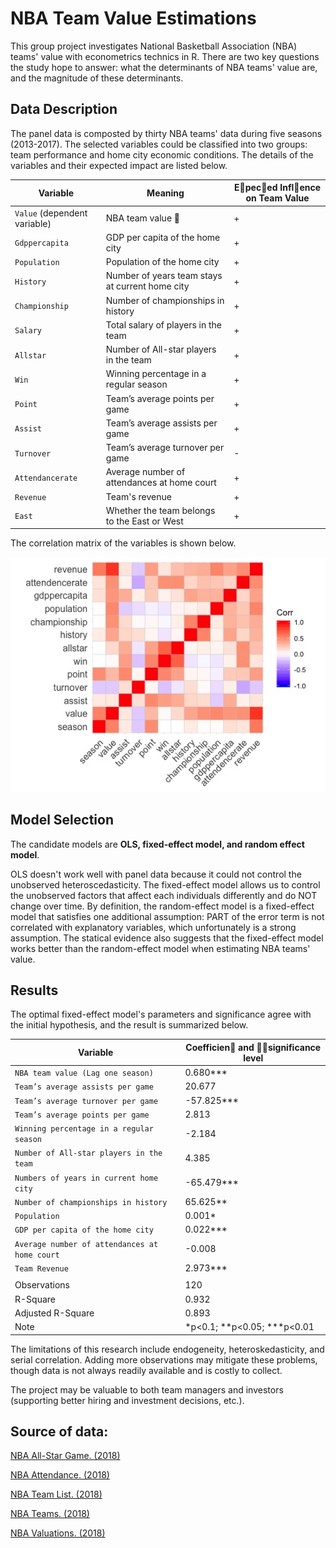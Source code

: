
# NBA Team Value Estimations
This group project investigates National Basketball Association (NBA)  teams' value with econometrics technics in R. There are two key questions the study hope to answer: what the determinants of NBA teams' value are, and the magnitude of these determinants.

## Data Description
The panel data is composted by thirty NBA teams' data during five seasons (2013-2017). The selected variables could be classified into two groups: team performance and home city economic conditions.  The details of the variables and their expected impact are listed below.

| Variable | Meaning | E􏰓pec􏰆ed Infl􏰉ence on Team Value |
| --- | --- |--- |
| `Value` (dependent variable) | NBA team value 􏰆 | +
| `Gdppercapita` | GDP per capita of the home city | +
| `Population` | Population of the home city | +
| `History` | Number of years team stays at current home city | +
| `Championship` | Number of championships in history | +
| `Salary` | Total salary of players in the team | +
| `Allstar` | Number of All-star players in the team | +
| `Win` | Winning percentage in a regular season | +
| `Point` | Team’s average points per game | +
| `Assist` | Team’s average assists per game | +
| `Turnover` | Team’s average turnover per game | -
| `Attendancerate` | Average number of attendances at home court | +
| `Revenue` | Team's revenue | +
| `East` | Whether the team belongs to the East or West | +


The correlation matrix of the variables is shown below.

![say sth](https://github.com/simon201918/NBA_Team_Value_Estimations/blob/main/correlation%20matrix.jpeg?raw=true)
 

## Model Selection
The candidate models are **OLS, fixed-effect model, and random effect model**.

OLS doesn't work well with panel data because it could not control the unobserved heteroscedasticity. The fixed-effect model allows us to control the unobserved factors that affect each individuals differently and do NOT change over time. By definition, the random-effect model is a fixed-effect model that satisfies one additional assumption: PART of the error term is not correlated with explanatory variables, which unfortunately is a strong assumption. The statical evidence also suggests that the fixed-effect model works better than the random-effect model when estimating NBA teams' value. 

## Results
The optimal fixed-effect model's parameters and significance agree with the initial hypothesis, and the result is summarized below.

| Variable | Coefficien􏰆 and 􏰅􏰆significance level |
| --- | --- |
| `NBA team value (Lag one season)`  | 0.680***
| `Team’s average assists per game`  | 20.677
| `Team’s average turnover per game`  | -57.825***
| `Team’s average points per game`  | 2.813
| `Winning percentage in a regular season`  | -2.184
| `Number of All-star players in the team`  | 4.385
| `Numbers of years in current home city`  | -65.479***
| `Number of championships in history`  | 65.625**
| `Population`  | 0.001*
| `GDP per capita of the home city`  | 0.022***
| `Average number of attendances at home court`  | -0.008
| `Team Revenue`  | 2.973***
|    |  
| Observations  | 120
| R-Square  | 0.932
| Adjusted R-Square  | 0.893
| Note  | *p<0.1; **p<0.05; ***p<0.01


The limitations of this research include endogeneity, heteroskedasticity, and serial correlation. Adding more observations may mitigate these problems, though data is not always readily available and is costly to collect. 

The project may be valuable to both team managers and investors (supporting better hiring and investment decisions, etc.). 

## Source of data:
[NBA All-Star Game. (2018)](https://www.basketball-reference.com/allstar/NBA_2018.html)

[NBA Attendance. (2018)](http://www.espn.com/nba/attendance/_/year/2018/order/false)

[NBA Team List. (2018)](http://www.stat-nba.com/teamList.php)

[NBA Teams. (2018)](https://stats.nba.com/teams/)

[NBA Valuations. (2018)](https://www.forbes.com/nba-valuations/list/)
